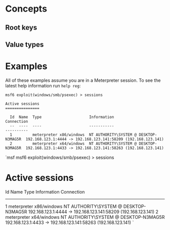 # Concepts
## Root keys
## Value types
# Examples
All of these examples assume you are in a Meterpreter session. To see the latest help information run `help reg`:
```msf
msf6 exploit(windows/smb/psexec) > sessions

Active sessions
===============

  Id  Name  Type                     Information                            Connection
  --  ----  ----                     -----------                            ----------
  1         meterpreter x86/windows  NT AUTHORITY\SYSTEM @ DESKTOP-N3MAG5R  192.168.123.1:4444 -> 192.168.123.141:58209 (192.168.123.141)
  2         meterpreter x64/windows  NT AUTHORITY\SYSTEM @ DESKTOP-N3MAG5R  192.168.123.1:4433 -> 192.168.123.141:58263 (192.168.123.141)
```

`msf
msf6 exploit(windows/smb/psexec) > sessions

Active sessions
===============

  Id  Name  Type                     Information                            Connection
  --  ----  ----                     -----------                            ----------
  1         meterpreter x86/windows  NT AUTHORITY\SYSTEM @ DESKTOP-N3MAG5R  192.168.123.1:4444 -> 192.168.123.141:58209 (192.168.123.141)
  2         meterpreter x64/windows  NT AUTHORITY\SYSTEM @ DESKTOP-N3MAG5R  192.168.123.1:4433 -> 192.168.123.141:58263 (192.168.123.141)
`

